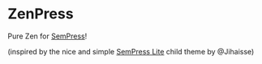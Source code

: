 # ZenPress

Pure Zen for [SemPress](https://github.com/pfefferle/SemPress)!

(inspired by the nice and simple [SemPress Lite](https://github.com/jihaisse/SemPress-Lite) child theme by @Jihaisse)
